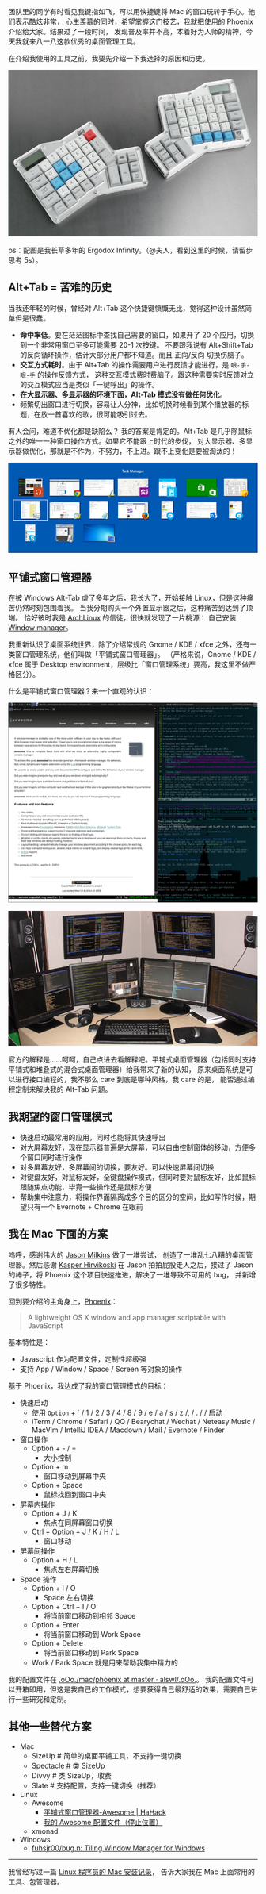 


团队里的同学有时看见我键指如飞，可以用快捷键将 Mac 的窗口玩转于手心。他们表示酷炫非常，
心生羡慕的同时，希望掌握这门技艺，我就把使用的 Phoenix 介绍给大家。结果过了一段时间，
发现普及率并不高，本着好为人师的精神，今天我就来八一八这款优秀的桌面管理工具。

在介绍我使用的工具之前，我要先介绍一下我选择的原因和历史。

![201604/ergodox_infinity.jpg](/images/upload_dropbox/201604/ergodox_infinity.jpg)

ps：配图是我长草多年的 Ergodox Infinity。（@夫人，看到这里的时候，请留步思考 5s）。


## Alt+Tab = 苦难的历史

当我还年轻的时候，曾经对 Alt+Tab 这个快捷键愤慨无比，觉得这种设计虽然简单但是很蠢。

<!-- more -->

*   **命中率低**。要在茫茫图标中查找自己需要的窗口，如果开了 20 个应用，切换到一个非常用窗口至多可能需要 20-1 次按键。
    不要跟我说有 Alt+Shift+Tab 的反向循环操作，估计大部分用户都不知道。而且 正向/反向 切换伤脑子。
*   **交互方式耗时**。由于 Alt+Tab 的操作需要用户进行反馈才能进行，是 `眼-手-眼-手` 的操作反馈方式，
    这种交互模式费时费脑子。跟这种需要实时反馈对立的交互模式应当是类似「一键呼出」的操作。
*   **在大显示器、多显示器的环境下面，Alt-Tab 模式没有做任何优化**。
*   频繁切出窗口进行切换，容易让人分神，比如切换时候看到某个播放器的标题，在放一首喜欢的歌，很可能吸引过去。

有人会问，难道不优化都是缺陷么？
    我的答案是肯定的。Alt+Tab 是几乎除鼠标之外的唯一一种窗口操作方式。如果它不能跟上时代的步伐，
    对大显示器、多显示器做优化，那就是不作为，不努力，不上进。跟不上变化是要被淘汰的！

![201604/alt_tab_windows.jpeg](/images/upload_dropbox/201604/alt_tab_windows.jpeg)


## 平铺式窗口管理器


在被 Windows Alt-Tab 虐了多年之后，我长大了，开始接触 Linux，但是这种痛苦仍然时刻包围着我。
当我分期购买一个外置显示器之后，这种痛苦到达到了顶端。
恰好彼时我是 [ArchLinux](https://www.archlinux.org/) 的信徒，很快就发现了一片桃源：
自己安装 [Window manager](https://wiki.archlinux.org/index.php/window_manager)。

我重新认识了桌面系统世界，除了介绍常规的 Gnome / KDE / xfce 之外，还有一类窗口管理系统，他们叫做「平铺式窗口管理器」。
（严格来说，Gnome / KDE / xfce 属于 Desktop environment，层级比「窗口管理系统」要高，我这里不做严格区分）。

什么是平铺式窗口管理器？来一个直观的认识：

![201604/awesome_1.jpeg](/images/upload_dropbox/201604/awesome_1.jpeg)

![201604/awesome_2.jpeg](/images/upload_dropbox/201604/awesome_2.jpeg)

官方的解释是……呵呵，自己点进去看解释吧。平铺式桌面管理器（包括同时支持平铺式和堆叠式的混合式桌面管理器）给我带来了新的认知，
原来桌面系统是可以进行接口编程的，我不那么 care 到底是哪种风格，我 care 的是，
能否通过编程定制来解决我的 Alt-Tab 问题。


## 我期望的窗口管理模式

*   快速启动最常用的应用，同时也能将其快速呼出
*   对大屏幕友好，现在显示器普遍是大屏幕，可以自由控制窗体的移动，方便多个窗口同时进行操作
*   对多屏幕友好，多屏幕间的切换，要友好。可以快速屏幕间切换
*   对键盘友好，对鼠标友好，全键盘操作模式，但同时要对鼠标友好，比如鼠标跟随焦点功能，毕竟一些操作还是鼠标方便
*   帮助集中注意力，将操作界面隔离成多个目的区分的空间，比如写作时候，期望只有一个 Evernote + Chrome 在眼前


## 我在 Mac 下面的方案

呜呼，感谢伟大的 [Jason Milkins](https://github.com/jasonm23/) 做了一堆尝试，
创造了一堆乱七八糟的桌面管理器。然后感谢 [Kasper Hirvikoski](https://github.com/kasper)
在 Jason 拍拍屁股走人之后，接过了 Jason 的棒子，将 Phoenix 这个项目快速推进，解决了一堆导致不可用的 bug，
并新增了很多特性。

回到要介绍的主角身上，[Phoenix](https://github.com/kasper/phoenix)：

>   A lightweight OS X window and app manager scriptable with JavaScript

基本特性是：

*   Javascript 作为配置文件，定制性超级强
*   支持 App / Window / Space / Screen 等对象的操作

基于 Phoenix，我达成了我的窗口管理模式的目标：


*   快速启动
    *   使用 `Option` + \` / 1 / 2 / 3 / 4 / 8 / 9 / e / a / s / z /, / . / / 启动
    *   iTerm / Chrome / Safari / QQ / Bearychat / Wechat / Neteasy Music / MacVim / IntelliJ IDEA / Macdown / Mail / Evernote / Finder
*   窗口操作
    *   Option + - / =
        *   大小控制
    *   Option + m
        *   窗口移动到屏幕中央
    *   Option + Space
        *   鼠标找回到窗口中央
*   屏幕内操作
    *   Option + J / K
        *   焦点在同屏幕窗口切换
    *   Ctrl + Option + J / K / H / L
        *   窗口移动
*   屏幕间操作
    *   Option + H / L
        *   焦点左右屏幕切换
*   Space 操作
    *   Option + I / O
        *   Space 左右切换
    *   Option + Ctrl + I / O
        *   将当前窗口移动到相邻 Space
    *   Option + Enter
        *   将当前窗口移动到 Work Space
    *   Option + Delete
        *   将当前窗口移动到 Park Space
    *   Work / Park Space 就是用来帮助我集中精力的

我的配置文件在 [.oOo./mac/phoenix at master · alswl/.oOo.](https://github.com/alswl/.oOo./tree/master/mac/phoenix)。
我的配置文件可以开箱即用，但这是我自己的工作模式，想要获得自己最舒适的效果，需要自己进行一些研究和定制。


## 其他一些替代方案

*   Mac
    *   SizeUp  # 简单的桌面平铺工具，不支持一键切换
    *   Spectacle  # 类 SizeUp
    *   Divvy  # 类 SizeUp，收费
    *   Slate  # 支持配置，支持一键切换（推荐）
*   Linux
    *   Awesome
        *   [平铺式窗口管理器-Awesome | HaHack](http://hahack.com/tools/awesome/)
        *   [我的 Awesome 配置文件（停止位置）](https://github.com/alswl/awesome)
    *   xmonad
*   Windows
    *   [fuhsjr00/bug.n: Tiling Window Manager for Windows](https://github.com/fuhsjr00/bug.n)


----

我曾经写过一篇 [Linux 程序员的 Mac 安装记录](http://blog.alswl.com/2013/12/mac/)，
告诉大家我在 Mac 上面常用的工具、包管理器。

